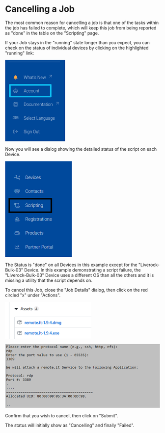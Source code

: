 # Cancelling a Job

The most common reason for cancelling a job is that one of the tasks within the job has failed to complete, which will keep this job from being reported as "done" in the table on the "Scripting" page.

If your Job stays in the "running" state longer than you expect, you can check on the status of individual devices by clicking on the highlighted "running" link:

![](../../.gitbook/assets/image%20%28168%29.png)

Now you will see a dialog showing the detailed status of the script on each Device.

![](../../.gitbook/assets/image%20%28110%29.png)

The Status is "done" on all Devices in this example except for the "Liverock-Bulk-03" Device.  In this example demonstrating a script failure, the "Liverock-Bulk-03" Device uses a different OS than all the others and it is missing a utility that the script depends on.

To cancel this Job, close the "Job Details" dialog, then click on the red circled "x" under "Actions".

![](../../.gitbook/assets/image%20%2822%29.png)

![](../../.gitbook/assets/image%20%28296%29.png)

Confirm that you wish to cancel, then click on "Submit".

The status will initially show as "Cancelling" and finally "Failed".

